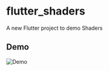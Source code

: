 # flutter_shaders

A new Flutter project to demo Shaders

## Demo

![Demo](https://raw.githubusercontent.com/ponnamkarthik/flutter_shaders_demo/main/screenshots/demo.gif)